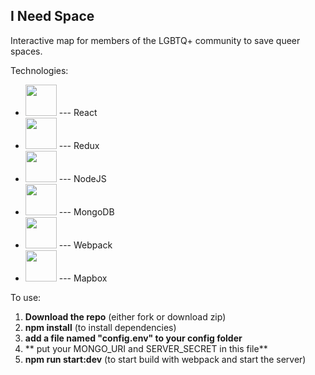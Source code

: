 ## I Need Space

Interactive map for members of the LGBTQ+ community to save queer spaces.

Technologies:


- <img img src="https://cdn.icon-icons.com/icons2/2415/PNG/512/react_original_logo_icon_146374.png" width="50" height="50"/> --- React
- <img img src="https://cdn.icon-icons.com/icons2/2415/PNG/512/redux_original_logo_icon_146365.png" width="50" height="50"/> --- Redux
- <img img src="https://cdn.icon-icons.com/icons2/2415/PNG/512/nodejs_original_logo_icon_146411.png" width="50" height="50"/> --- NodeJS
- <img img src="https://cdn.icon-icons.com/icons2/2415/PNG/512/mongodb_original_wordmark_logo_icon_146425.png" width="50" height="50"/> --- MongoDB
- <img img src="https://cdn.icon-icons.com/icons2/2415/PNG/512/webpack_original_logo_icon_146300.png" width="50" height="50"/> --- Webpack
- <img img src="https://cdn.icon-icons.com/icons2/2699/PNG/512/mapbox_logo_icon_169974.png" width="50" height="50"/> --- Mapbox

To use:

1. **Download the repo** (either fork or download zip)
2. **npm install**  (to install dependencies)
3. **add a file named "config.env" to your config folder** 
4. ** put your MONGO_URI and SERVER_SECRET in this file**
5. **npm run start:dev** (to start build with webpack and start the server)







